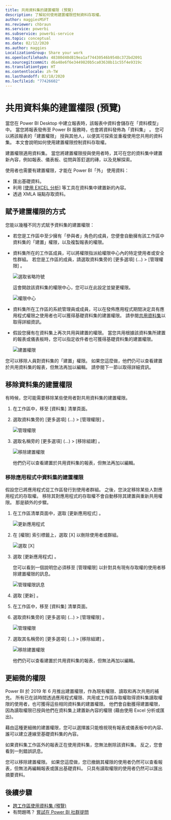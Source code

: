 ```yaml
---
title: 共用資料集的建置權限 (預覽)
description: 了解如何使用建置權限控制資料存取權。
author: maggiesMSFT
ms.reviewer: chbraun
ms.service: powerbi
ms.subservice: powerbi-service
ms.topic: conceptual
ms.date: 02/12/2020
ms.author: maggies
LocalizationGroup: Share your work
ms.openlocfilehash: 48380d40d819ea1af74430546b9548c372bd2091
ms.sourcegitcommit: d6a48e6f6e3449820b5ca03638b11c55f4e9319c
ms.translationtype: HT
ms.contentlocale: zh-TW
ms.lasthandoff: 02/18/2020
ms.locfileid: "77426602"
---
```

# <a name="build-permission-for-shared-datasets-preview"></a>共用資料集的建置權限 (預覽)

當您在 Power BI Desktop 中建立報表時，該報表中資料會儲存在「資料模型」  中。 當您將報表發佈至 Power BI 服務時，也會將資料發佈為「資料集」  。 您可以將該報表的「建置權限」  授與其他人，以便其可探索並重複使用您共用的資料集。 本文會說明如何使用建置權限控制資料存取權。

建置權限適用資料集。 當您將建置權限授與使用者時，其可在您的資料集中建置新內容，例如報表、儀表板、從問與答釘選的磚，以及見解探索。 

使用者也需要有建置權限，才能在 Power BI「外」  使用資料：

- 匯出基礎資料。
- 利用 [[使用 EXCEL 分析]](service-analyze-in-excel.md) 等工具在資料集中建置新的內容。
- 透過 XMLA 端點存取資料。

## <a name="ways-to-give-build-permission"></a>賦予建置權限的方式

您能以幾種不同方式賦予資料集的建置權限：

- 若您是工作區中至少擁有「參與者」角色的成員，您便會自動擁有該工作區中資料集的「建置」權限，以及複製報表的權限。
 
- 資料集所在的工作區成員，可以將權限指派給權限中心內的特定使用者或安全性群組。 若您是工作區的成員，請選取資料集旁的 [更多選項]  (...) > [管理權限]  。

    ![選取省略符號](media/service-datasets-build-permissions/power-bi-dataset-permissions-new-look.png)

    這會開啟該資料集的權限中心，您可以在此設定並變更權限。

    ![權限中心](media/service-datasets-build-permissions/power-bi-dataset-remove-permissions-no-callouts.png)

- 資料集所在工作區的系統管理員或成員，可以在發佈應用程式期間決定具有應用程式權限之使用者也可以獲得基礎資料集的建置權限。 請參閱[共用資料集](service-datasets-share.md)以取得詳細資訊。

- 假設您擁有在資料集上再次共用與建置的權限。 當您共用根據該資料集所建置的報表或儀表板時，您可以指定收件者也可獲得基礎資料集的建置權限。

    ![建置權限](media/service-datasets-build-permissions/power-bi-share-report-allow-users.png)

您可以移除人員對資料集的「建置」權限。 如果您這麼做，他們仍可以查看建置於共用資料集的報表，但無法再加以編輯。 請參閱下一節以取得詳細資訊。

## <a name="remove-build-permission-for-a-dataset"></a>移除資料集的建置權限

有時候，您可能需要移除某些使用者對共用資料集的建置權限。 

1. 在工作區中，移至 [資料集]  清單頁面。 
1. 選取資料集旁的 [更多選項]  (...) > [管理權限]  。

    ![管理權限](media/service-datasets-build-permissions/power-bi-dataset-permissions-new-look.png)

1. 選取名稱旁的 [更多選項]  (...) > [移除組建]  。

    ![移除建置權限](media/service-datasets-build-permissions/power-bi-dataset-remove-build-permissions.png)

    他們仍可以查看建置於共用資料集的報表，但無法再加以編輯。

### <a name="remove-build-permission-for-a-dataset-in-an-app"></a>移除應用程式中資料集的建置權限

假設您已將應用程式從工作區發行到使用者群組。 之後，您決定移除某些人對應用程式的存取權。 移除其對應用程式的存取權不會自動移除其建置與重新共用權限。 那是額外的步驟。 

1. 在工作區清單頁面中，選取 [更新應用程式]  。 

    ![更新應用程式](media/service-datasets-build-permissions/power-bi-app-update.png)

1. 在 [權限]  索引標籤上，選取 [X]  以刪除使用者或群組。 

    ![選取 [X]](media/service-datasets-build-permissions/power-bi-app-delete-user.png)
1. 選取 [更新應用程式]  。

    您可以看到一個說明您必須移至 [管理權限]  以針對具有現有存取權的使用者移除建置權限的訊息。 

    ![管理權限訊息](media/service-datasets-build-permissions/power-bi-dataset-app-remove-message.png)

1. 選取 [更新]  。

1. 在工作區中，移至 [資料集]  清單頁面。 
1. 選取資料集旁的 [更多選項]  (...) > [管理權限]  。

    ![管理權限](media/service-datasets-build-permissions/power-bi-dataset-permissions-new-look.png)

1. 選取其名稱旁的 [更多選項]  (...) > [移除組建]  。

    ![移除建置權限](media/service-datasets-build-permissions/power-bi-dataset-remove-build-permissions.png)

    他們仍可以查看建置於共用資料集的報表，但無法再加以編輯。

## <a name="more-granular-permissions"></a>更細微的權限

Power BI 於 2019 年 6 月推出建置權限，作為現有權限、讀取和再次共用的補充。 所有已在該時間透過應用程式權限、共用或工作區存取權取得資料集讀取權限的使用者，也可獲得這些相同資料集的建置權限。 他們會自動獲得建置權限，因為讀取權限已授與他們在資料集上建置新內容的權限 (藉由使用 Excel 分析或匯出)。

藉由這種更細微的建置權限，您可以選擇誰只能檢視現有報表或儀表板中的內容、誰可以建立連線至基礎資料集的內容。

如果資料集工作區外的報表正在使用資料集，您無法刪除該資料集。 反之，您會看到一則錯誤訊息。

您可以移除建置權限。 如果您這麼做，您已撤銷其權限的使用者仍然可以查看報表，但無法再編輯報表或匯出基礎資料。 只具有讀取權限的使用者仍然可以匯出摘要資料。 

## <a name="next-steps"></a>後續步驟

- [跨工作區使用資料集 (預覽)](service-datasets-across-workspaces.md)
- 有問題嗎？ [嘗試在 Power BI 社群提問](https://community.powerbi.com/)
